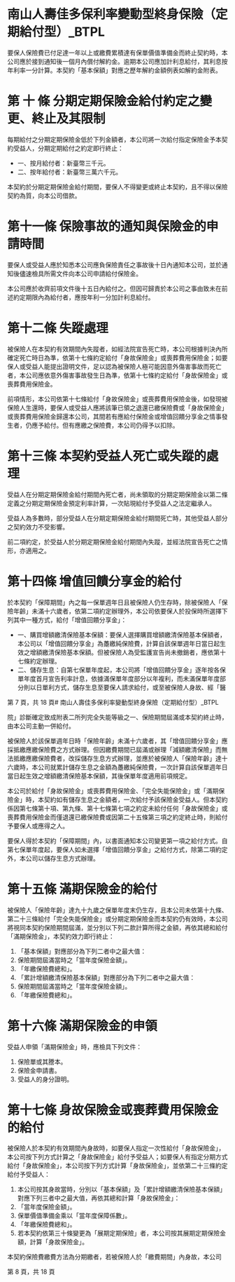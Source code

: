 # 南山人壽佳多保利率變動型終身保險（定期給付型）_BTPL

要保人保險費已付足達一年以上或繳費累積達有保單價值準備金而終止契約時，本公司應於接到通知後一個月內償付解約金。逾期本公司應加計利息給付，其利息按年利率一分計算。本契約「基本保額」對應之歷年解約金額例表如解約金附表。

# 第 十 條 分期定期保險金給付約定之變更、終止及其限制

每期給付之分期定期保險金低於下列金額者，本公司將一次給付指定保險金予本契約受益人，分期定期給付之約定即行終止：

- 一、按月給付者：新臺幣三千元。
- 二、按年給付者：新臺幣三萬六千元。

本契約於分期定期保險金給付期間，要保人不得變更或終止本契約，且不得以保險契約為質，向本公司借款。

# 第十一條 保險事故的通知與保險金的申請時間

要保人或受益人應於知悉本公司應負保險責任之事故後十日內通知本公司，並於通知後儘速檢具所需文件向本公司申請給付保險金。

本公司應於收齊前項文件後十五日內給付之。但因可歸責於本公司之事由致未在前述約定期限內為給付者，應按年利一分加計利息給付。

# 第十二條 失蹤處理

被保險人在本契約有效期間內失蹤者，如經法院宣告死亡時，本公司根據判決內所確定死亡時日為準，依第十七條約定給付「身故保險金」或喪葬費用保險金；如要保人或受益人能提出證明文件，足以認為被保險人極可能因意外傷害事故而死亡者，本公司應依意外傷害事故發生日為準，依第十七條約定給付「身故保險金」或喪葬費用保險金。

前項情形，本公司依第十七條給付「身故保險金」或喪葬費用保險金後，如發現被保險人生還時，要保人或受益人應將該筆已領之退還已繳保險費或「身故保險金」或喪葬費用保險金歸還本公司，其間若有應給付保險金或增值回饋分享金之情事發生者，仍應予給付。但有應繳之保險費，本公司仍得予以扣除。

# 第十三條 本契約受益人死亡或失蹤的處理

受益人在分期定期保險金給付期間內死亡者，尚未領取的分期定期保險金以第二條定義之分期定期保險金預定利率計算，一次貼現給付予受益人之法定繼承人。

受益人為多數時，部分受益人在分期定期保險金給付期間死亡時，其他受益人部分之契約效力不受影響。

前二項約定，於受益人於分期定期保險金給付期間內失蹤，並經法院宣告死亡之情形，亦適用之。

# 第十四條 增值回饋分享金的給付

於本契約「保障期間」內之每一保單週年日且被保險人仍生存時，除被保險人「保險年齡」未滿十六歲者，依第二項約定辦理外，本公司依要保人於投保時所選擇下列其中一種方式，給付「增值回饋分享金」：

- 一、購買增額繳清保險基本保額：要保人選擇購買增額繳清保險基本保額者，本公司以「增值回饋分享金」為躉繳純保險費，計算自該保單週年日當日起生效之增額繳清保險基本保額。但被保險人為受監護宣告尚未撤銷者，應依第十七條約定辦理。
- 二、儲存生息：自第七保單年度起，本公司將「增值回饋分享金」逐年按各保單年度首月宣告利率計息，依據滿保單年度部分以年複利，而未滿保單年度部分則以日單利方式，儲存生息至要保人請求給付，或至被保險人身故、經「醫

第 7 頁，共 18 頁# 南山人壽佳多保利率變動型終身保險（定期給付型）_BTPL

院」診斷確定致成附表二所列完全失能等級之一、保險期間屆滿或本契約終止時，由本公司主動一併給付。

被保險人於該保單週年日時「保險年齡」未滿十六歲者，其「增值回饋分享金」應採抵繳應繳保險費之方式辦理。但因繳費期間已屆滿或辦理「減額繳清保險」而無法抵繳應繳保險費者，改採儲存生息方式辦理，並應於被保險人「保險年齡」達十六歲時，本公司就累計儲存生息之金額為躉繳純保險費，一次計算自該保單週年日當日起生效之增額繳清保險基本保額，其後保單年度適用前項規定。

本公司於給付「身故保險金」或喪葬費用保險金、「完全失能保險金」或「滿期保險金」時，本契約如有儲存生息之金額者，一次給付予該保險金受益人。但本契約係因第七條第十項、第九條、第十七條第七項之約定未給付任何「身故保險金」或喪葬費用保險金而僅退還已繳保險費或因第二十五條第三項之約定終止時，則給付予要保人或應得之人。

要保人得於本契約「保障期間」內，以書面通知本公司變更第一項之給付方式。自第七保單年度起，要保人如未選擇「增值回饋分享金」之給付方式，除第二項約定外，本公司以儲存生息方式辦理。

# 第十五條 滿期保險金的給付

被保險人「保險年齡」達九十九歲之保單年度末仍生存，且本公司未依第十九條、第二十三條給付「完全失能保險金」或分期定期保險金而本契約仍有效時，本公司將視同本契約保險期間屆滿，並分別以下列二款計算所得之金額，再依其總和給付「滿期保險金」，本契約效力即行終止：

1. 「基本保額」對應部分為下列二者中之最大值：
1. 保險期間屆滿當時之「當年度保險金額」。
2. 「年繳保險費總和」。
2. 「累計增額繳清保險基本保額」對應部分為下列二者中之最大值：
1. 保險期間屆滿當時之「當年度保險金額」。
2. 「年繳保險費總和」。

# 第十六條 滿期保險金的申領

受益人申領「滿期保險金」時，應檢具下列文件：

1. 保險單或其謄本。
2. 保險金申請書。
3. 受益人的身分證明。

# 第十七條 身故保險金或喪葬費用保險金的給付

被保險人於本契約有效期間內身故時，如要保人指定一次性給付「身故保險金」，本公司按下列方式計算之「身故保險金」給付予受益人；如要保人有指定分期方式給付「身故保險金」，本公司按下列方式計算「身故保險金」，並依第二十三條約定給付予受益人：

1. 本公司按其身故當時，分別以「基本保額」及「累計增額繳清保險基本保額」對應下列三者中之最大值，再依其總和計算「身故保險金」：
1. 「當年度保險金額」。
2. 保單價值準備金乘以「當年度保障係數」。
3. 「年繳保險費總和」。
2. 若本契約依第三十條變更為「展期定期保險」者，本公司按其展期定期保險金額，計算「身故保險金」。

本契約保險費繳費方法為分期繳者，若被保險人於「繳費期間」內身故，本公司

第 8 頁，共 18 頁